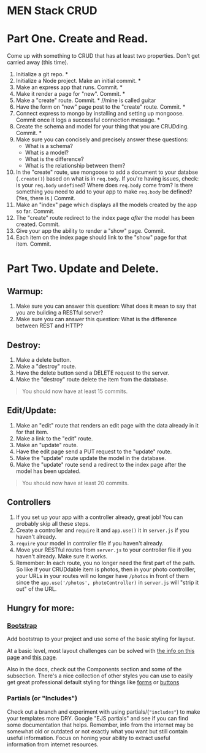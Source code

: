 # MEN Stack CRUD

# Part One. Create and Read.

Come up with something to CRUD that has at least two properties. Don't get carried away (this time).

1. Initialize a git repo. *
2. Initialize a Node project. Make an initial commit. *
3. Make an express app that runs. Commit. *
4. Make it render a page for "new". Commit. *
5. Make a "create" route. Commit. * //mine is called guitar 
6. Have the form on "new" page post to the "create" route. Commit. *
7. Connect express to mongo by installing and setting up mongoose. Commit once it logs a successful connection message. *
8. Create the schema and model for your thing that you are CRUDding. Commit. *
9. Make sure you can concisely and precisely answer these questions:
    - What is a schema?
    - What is a model?
    - What is the difference?
    - What is the relationship between them?
10. In the "create" route, use mongoose to add a document to your databse (`.create()`) based on what is in `req.body`. If you're having issues, check: is your `req.body` `undefined`? Where does `req.body` come from? Is there something you need to add to your app to make `req.body` be defined? (Yes, there is.) Commit.
11. Make an "index" page which displays all the models created by the app so far. Commit.
12. The "create" route redirect to the index page *after* the model has been created. Commit.
13. Give your app the ability to render a "show" page. Commit.
14. Each item on the index page should link to the "show" page for that item. Commit.

# Part Two. Update and Delete.

## **Warmup:**

1. Make sure you can answer this question: What does it mean to say that you are building a RESTful server?
2. Make sure you can answer this question: What is the difference between REST and HTTP?

## **Destroy:**

1. Make a delete button.
2. Make a "destroy" route.
3. Have the delete button send a DELETE request to the server.
4. Make the "destroy" route delete the item from the database.

> You should now have at least 15 commits.

## **Edit/Update:**

1. Make an "edit" route that renders an edit page with the data already in it for that item.
2. Make a link to the "edit" route.
3. Make an "update" route.
4. Have the edit page send a PUT request to the "update" route.
5. Make the "update" route update the model in the database.
6. Make the "update" route send a redirect to the index page after the model has been updated.

> You should now have at least 20 commits.

## **Controllers**

1. If you set up your app with a controller already, great job! You can probably skip all these steps.
2. Create a controller and `require` it and `app.use()` it in `server.js` if you haven't already.
3. `require` your model in controller file if you haven't already.
4. Move your RESTful routes from `server.js` to your controller file if you haven't already. Make sure it works.
5. Remember: In each route, you no longer need the first part of the path. So like if your CRUDdable item is photos, then in your photo controlller, your URLs in your routes will no longer have `/photos` in front of them since the `app.use('/photos', photoController)` in `server.js` will "strip it out" of the URL.

## **Hungry for more:**

### **[Bootstrap](https://getbootstrap.com/)**

Add bootstrap to your project and use some of the basic styling for layout.

At a basic level, most layout challenges can be solved with [the info on this page](https://getbootstrap.com/docs/4.3/layout/overview/) and [this page](https://getbootstrap.com/docs/4.3/layout/grid/).

Also in the docs, check out the Components section and some of the subsection. There's a nice collection of other styles you can use to easily get great professional default styling for things like [forms](https://getbootstrap.com/docs/4.3/components/forms/) or [buttons](https://getbootstrap.com/docs/4.3/components/buttons/)

### **Partials (or "Includes")**

Check out a branch and experiment with using partials/(`"includes"`) to make your templates more DRY. Google "EJS partials" and see if you can find some documentation that helps. Remember, info from the internet may be somewhat old or outdated or not exactly what you want but still contain useful information. Focus on honing your ability to extract useful information from internet resources.
